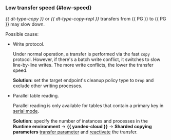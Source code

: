 ### Low transfer speed {#low-speed}

_{{ dt-type-copy }}_ or _{{ dt-type-copy-repl }}_ transfers from {{ PG }} to {{ PG }} may slow down.

Possible cause:

* Write protocol.

   Under normal operation, a transfer is performed via the fast `copy` protocol. However, if there's a batch write conflict, it switches to slow line-by-line writes. The more write conflicts, the lower the transfer speed.

   **Solution:** set the target endpoint's cleanup policy type to `Drop` and exclude other writing processes.

* Parallel table reading.

   Parallel reading is only available for tables that contain a primary key in [serial mode](https://www.postgresql.org/docs/current/datatype-numeric.html#DATATYPE-SERIAL).

   **Solution:** specify the number of instances and processes in the **Runtime environment** → **{{ yandex-cloud }}** → **Sharded copying parameters** [transfer parameter](../../../../data-transfer/operations/transfer.md#update) and [reactivate](../../../../data-transfer/operations/transfer.md#activate) the transfer.
